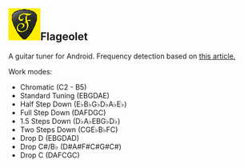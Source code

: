 ## ![](readme/logo.png)Flageolet

A guitar tuner for Android. Frequency detection based on [this article.](http://audition.ens.fr/adc/pdf/2002_JASA_YIN.pdf)

Work modes:

* Chromatic (C2 - B5)
* Standard Tuning (EBGDAE)
* Half Step Down (E♭B♭G♭D♭A♭E♭)
* Full Step Down (DAFDGC)
* 1.5 Steps Down (D♭A♭EBG♭D♭)
* Two Steps Down (CGE♭B♭FC)
* Drop D (EBGDAD)
* Drop C#/B♭ (D#A#F#C#G#C#)
* Drop C (DAFCGC)

